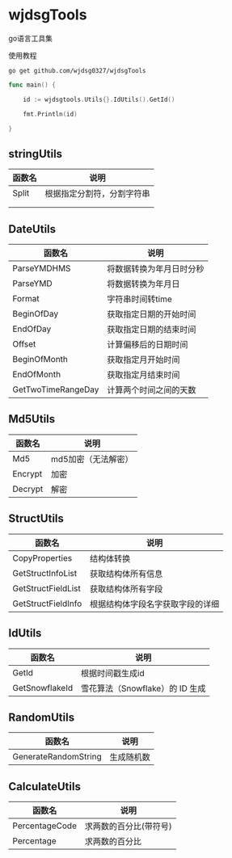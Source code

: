 # wjdsgTools

go语言工具集

使用教程

```
go get github.com/wjdsg0327/wjdsgTools
```

```go
func main() {

	id := wjdsgtools.Utils{}.IdUtils().GetId()

	fmt.Println(id)

}
```





## stringUtils

| 函数名 | 说明                       |
| ------ | -------------------------- |
| Split  | 根据指定分割符，分割字符串 |
|        |                            |
|        |                            |

## DateUtils

| 函数名             | 说明                     |
| ------------------ | ------------------------ |
| ParseYMDHMS        | 将数据转换为年月日时分秒 |
| ParseYMD           | 将数据转换为年月日       |
| Format             | 字符串时间转time         |
| BeginOfDay         | 获取指定日期的开始时间   |
| EndOfDay           | 获取指定日期的结束时间   |
| Offset             | 计算偏移后的日期时间     |
| BeginOfMonth       | 获取指定月开始时间       |
| EndOfMonth         | 获取指定月结束时间       |
| GetTwoTimeRangeDay | 计算两个时间之间的天数   |

## Md5Utils

| 函数名  | 说明                |
| ------- | ------------------- |
| Md5     | md5加密（无法解密） |
| Encrypt | 加密                |
| Decrypt | 解密                |

## StructUtils

| 函数名             | 说明                             |
| ------------------ | -------------------------------- |
| CopyProperties     | 结构体转换                       |
| GetStructInfoList  | 获取结构体所有信息               |
| GetStructFieldList | 获取结构体所有字段               |
| GetStructFieldInfo | 根据结构体字段名字获取字段的详细 |

## IdUtils

| 函数名         | 说明                            |
| -------------- | ------------------------------- |
| GetId          | 根据时间戳生成id                |
| GetSnowflakeId | 雪花算法（Snowflake）的 ID 生成 |

## RandomUtils

| 函数名               | 说明       |
| -------------------- | ---------- |
| GenerateRandomString | 生成随机数 |

## CalculateUtils

| 函数名         | 说明                   |
| -------------- | ---------------------- |
| PercentageCode | 求两数的百分比(带符号) |
| Percentage     | 求两数的百分比         |

